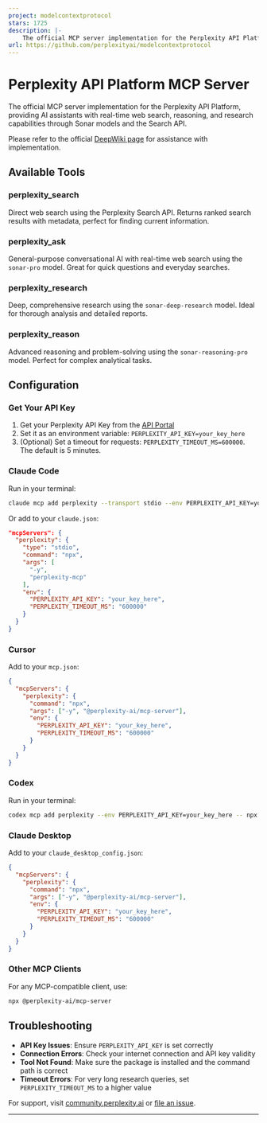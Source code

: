 ```yaml
---
project: modelcontextprotocol
stars: 1725
description: |-
    The official MCP server implementation for the Perplexity API Platform
url: https://github.com/perplexityai/modelcontextprotocol
---
```


# Perplexity API Platform MCP Server

The official MCP server implementation for the Perplexity API Platform, providing AI assistants with real-time web search, reasoning, and research capabilities through Sonar models and the Search API.

Please refer to the official [DeepWiki page](https://deepwiki.com/ppl-ai/modelcontextprotocol) for assistance with implementation.

## Available Tools

### **perplexity_search**
Direct web search using the Perplexity Search API. Returns ranked search results with metadata, perfect for finding current information.

### **perplexity_ask** 
General-purpose conversational AI with real-time web search using the `sonar-pro` model. Great for quick questions and everyday searches.

### **perplexity_research**
Deep, comprehensive research using the `sonar-deep-research` model. Ideal for thorough analysis and detailed reports.

### **perplexity_reason**
Advanced reasoning and problem-solving using the `sonar-reasoning-pro` model. Perfect for complex analytical tasks.

## Configuration

### Get Your API Key
1. Get your Perplexity API Key from the [API Portal](https://www.perplexity.ai/account/api/group)
2. Set it as an environment variable: `PERPLEXITY_API_KEY=your_key_here`
3. (Optional) Set a timeout for requests: `PERPLEXITY_TIMEOUT_MS=600000`. The default is 5 minutes.

### Claude Code

Run in your terminal:

```bash
claude mcp add perplexity --transport stdio --env PERPLEXITY_API_KEY=your_key_here -- npx -y perplexity-mcp
```

Or add to your `claude.json`:

```json
"mcpServers": {
  "perplexity": {
    "type": "stdio",
    "command": "npx",
    "args": [
      "-y",
      "perplexity-mcp"
    ],
    "env": {
      "PERPLEXITY_API_KEY": "your_key_here",
      "PERPLEXITY_TIMEOUT_MS": "600000"
    }
  }
}
```

### Cursor

Add to your `mcp.json`:

```json
{
  "mcpServers": {
    "perplexity": {
      "command": "npx",
      "args": ["-y", "@perplexity-ai/mcp-server"],
      "env": {
        "PERPLEXITY_API_KEY": "your_key_here",
        "PERPLEXITY_TIMEOUT_MS": "600000"
      }
    }
  }
}
```

### Codex

Run in your terminal:

```bash
codex mcp add perplexity --env PERPLEXITY_API_KEY=your_key_here -- npx -y @perplexity-ai/mcp-server
```

### Claude Desktop

Add to your `claude_desktop_config.json`:

```json
{
  "mcpServers": {
    "perplexity": {
      "command": "npx",
      "args": ["-y", "@perplexity-ai/mcp-server"],
      "env": {
        "PERPLEXITY_API_KEY": "your_key_here",
        "PERPLEXITY_TIMEOUT_MS": "600000"
      }
    }
  }
}
```

### Other MCP Clients

For any MCP-compatible client, use:

```bash
npx @perplexity-ai/mcp-server
```

## Troubleshooting

- **API Key Issues**: Ensure `PERPLEXITY_API_KEY` is set correctly
- **Connection Errors**: Check your internet connection and API key validity
- **Tool Not Found**: Make sure the package is installed and the command path is correct
- **Timeout Errors**: For very long research queries, set `PERPLEXITY_TIMEOUT_MS` to a higher value

For support, visit [community.perplexity.ai](https://community.perplexity.ai) or [file an issue](https://github.com/perplexityai/modelcontextprotocol/issues).

---



